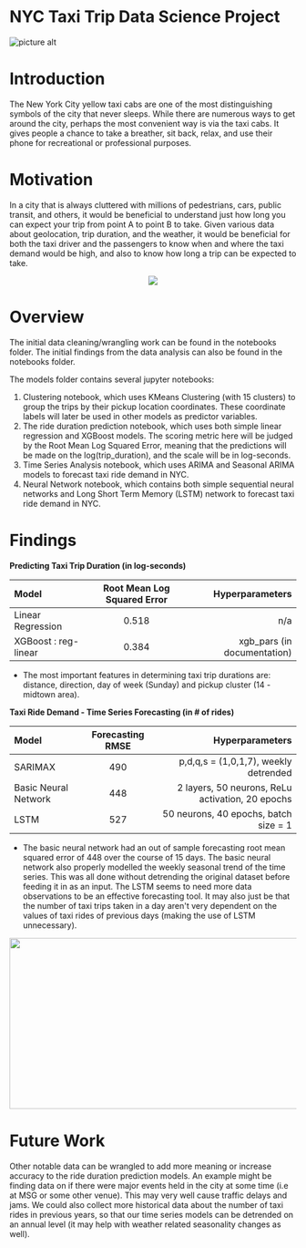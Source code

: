 # NYC Taxi Trip Data Science Project

![picture alt](http://i.huffpost.com/gen/3118218/images/o-NEW-YORK-TAXI-facebook.jpg)


# Introduction
The New York City yellow taxi cabs are one of the most distinguishing symbols of the city that never sleeps. While there are numerous ways to get around the city, perhaps the most convenient way is via the taxi cabs. It gives people a chance to take a breather, sit back, relax, and use their phone for recreational or professional purposes. 

# Motivation
In a city that is always cluttered with millions of pedestrians, cars, public transit, and others, it would be beneficial to understand just how long you can expect your trip from point A to point B to take. Given various data about geolocation, trip duration, and the weather, it would be beneficial for both the taxi driver and the passengers to know when and where the taxi demand would be high, and also to know how long a trip can be expected to take. 

<p align="center">
  <img src="https://user-images.githubusercontent.com/49466466/61260433-2ac73f00-a7b9-11e9-88ed-e61a9c3bcd22.JPG" >
</p>



# Overview

The initial data cleaning/wrangling work can be found in the notebooks folder. The initial findings from the data analysis can also be found in the notebooks folder. 

The models folder contains several jupyter notebooks: 

1. Clustering notebook, which uses KMeans Clustering (with 15 clusters) to group the trips by their pickup location coordinates. These coordinate labels will later be used in other models as predictor variables. 
2. The ride duration prediction notebook, which uses both simple linear regression and XGBoost models. The scoring metric here will be judged by the Root Mean Log Squared Error, meaning that the predictions will be made on the log(trip_duration), and the scale will be in log-seconds.
3. Time Series Analysis notebook, which uses ARIMA and Seasonal ARIMA models to forecast taxi ride demand in NYC. 
4. Neural Network notebook, which contains both simple sequential neural networks and Long Short Term Memory (LSTM) network to forecast taxi ride demand in NYC.

# Findings

**Predicting Taxi Trip Duration (in log-seconds)**

| Model | Root Mean Log Squared Error | Hyperparameters |
| :---         |     :---:      |          ---: |
| Linear Regression  | 0.518     | n/a    |
| XGBoost : reg-linear     | 0.384       | xgb_pars (in documentation)     |

- The most important features in determining taxi trip durations are: distance, direction, day of week (Sunday) and pickup cluster (14 -midtown area).

**Taxi Ride Demand - Time Series Forecasting (in # of rides)**

| Model | Forecasting RMSE | Hyperparameters |
| :---         |     :---:      |          ---: |
| SARIMAX   |  490    | p,d,q,s = (1,0,1,7), weekly detrended    |
| Basic Neural Network     | 448       | 2 layers, 50 neurons, ReLu activation, 20 epochs    |
| LSTM    | 527       |  50 neurons, 40 epochs, batch size = 1  |

- The basic neural network had an out of sample forecasting root mean squared error of 448 over the course of 15 days. The basic neural network also properly modelled the weekly seasonal trend of the time series. This was all done without detrending the original dataset before feeding it in as an input. The LSTM seems to need more data observations to be an effective forecasting tool. It may also just be that the number of taxi trips taken in a day aren't very dependent on the values of taxi rides of previous days (making the use of LSTM unnecessary).

<p align="center">
  <img src="https://user-images.githubusercontent.com/49466466/61259711-5694f580-a7b6-11e9-83ad-0da60ae5ece9.png" width="600" height="300">
</p>

# Future Work
Other notable data can be wrangled to add more meaning or increase accuracy to the ride duration prediction models. An example might be finding data on if there were major events held in the city at some time (i.e at MSG or some other venue). This may very well cause traffic delays and jams. We could also collect more historical data about the number of taxi rides in previous years, so that our time series models can be detrended on an annual level (it may help with weather related seasonality changes as well). 

